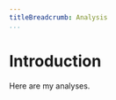 ```yaml
---
titleBreadcrumb: Analysis
...
```

Introduction
===============================

Here are my analyses.
